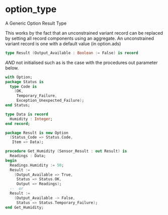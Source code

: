 # option_type
A Generic Option Result Type

This works by the fact that an unconstrained variant record can be replaced by setting all record components using an aggregate. An unconstrained variant record is one with a default value (in option.ads)


```option.ads
type Result (Output_Available : Boolean := False) is record
```

*AND* not initialised such as is the case with the procedures out parameter below.

```usage.ads
with Option;
package Status is
  type Code is
    (OK,
     Temporary_Failure,
     Exception_Unexpected_Failure);
end Status;

type Data is record
  Humidity : Integer;
end record; 

package Result is new Option
  (Status_Code => Status.Code,
   Item => Data);

procedure Get_Humidity (Sensor_Result : out Result) is
  Readings : Data;
begin
  Readings.Humidity := 50;
  Result :=
    (Output_Available => True,
     Status => Status.OK,
     Output => Readings);
  --  or
  Result :=
    (Output_Available -> False,
     Status => Status.Temporary_Failure);
end Get_Humidity; 

``` 

